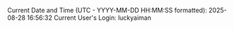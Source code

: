 Current Date and Time (UTC - YYYY-MM-DD HH:MM:SS formatted): 2025-08-28 16:56:32
Current User's Login: luckyaiman
